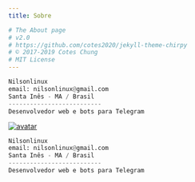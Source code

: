 ```yaml
---
title: Sobre

# The About page
# v2.0
# https://github.com/cotes2020/jekyll-theme-chirpy
# © 2017-2019 Cotes Chung
# MIT License
---
```


```python
Nilsonlinux
email: nilsonlinux@gmail.com
Santa Inês - MA / Brasil
--------------------------
Desenvolvedor web e bots para Telegram
```

  <div id="profile-wrapper" class="d-flex flex-column">
    <div id="avatar" class="d-flex justify-content-center">
      <a href="{{ site.baseurl }}/" alt="avatar">
        <img src="{{ avatar_url }}" alt="avatar" onerror="this.style.display='none'">


```python
Nilsonlinux
email: nilsonlinux@gmail.com
Santa Inês - MA / Brasil
--------------------------
Desenvolvedor web e bots para Telegram
```
